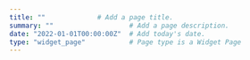 ```yaml
---
title: ""             # Add a page title.
summary: ""                   # Add a page description.
date: "2022-01-01T00:00:00Z"  # Add today's date.
type: "widget_page"           # Page type is a Widget Page
---
```


